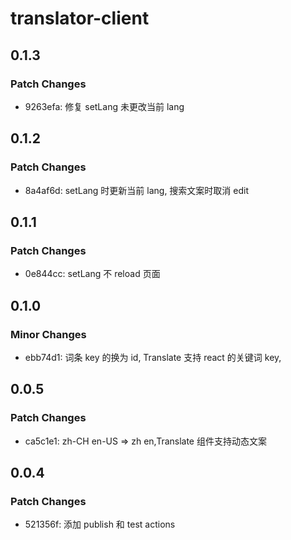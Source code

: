 # translator-client

## 0.1.3

### Patch Changes

-   9263efa: 修复 setLang 未更改当前 lang

## 0.1.2

### Patch Changes

-   8a4af6d: setLang 时更新当前 lang, 搜索文案时取消 edit

## 0.1.1

### Patch Changes

-   0e844cc: setLang 不 reload 页面

## 0.1.0

### Minor Changes

-   ebb74d1: 词条 key 的换为 id, Translate 支持 react 的关键词 key,

## 0.0.5

### Patch Changes

-   ca5c1e1: zh-CH en-US => zh en,Translate 组件支持动态文案

## 0.0.4

### Patch Changes

-   521356f: 添加 publish 和 test actions
